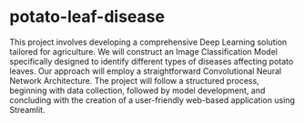 # potato-leaf-disease
This project involves developing a comprehensive Deep Learning solution tailored for agriculture. We will construct an Image Classification Model specifically designed to identify different types of diseases affecting potato leaves. Our approach will employ a straightforward Convolutional Neural Network Architecture. The project will follow a structured process, beginning with data collection, followed by model development, and concluding with the creation of a user-friendly web-based application using Streamlit.
